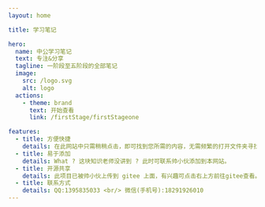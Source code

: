 ```yaml
---
layout: home

title: 学习笔记

hero:
  name: 中公学习笔记
  text: 专注&分享
  tagline: 一阶段至五阶段的全部笔记
  image: 
    src: /logo.svg
    alt: logo
  actions:
    - theme: brand
      text: 开始查看
      link: /firstStage/firstStageone

features:
  - title: 方便快捷
    details: 在此网站中只需稍稍点击，即可找到您所需的内容，无需频繁的打开文件夹寻找内容。
  - title: 易于添加
    details: What ? 这块知识老师没讲到 ? 此时可联系帅小伙添加到本网站。
  - title: 开源共享
    details: 此项目已被帅小伙上传到 gitee 上面，有兴趣可点击右上方前往gitee查看。
  - title: 联系方式
    details: QQ:1395835033 <br/> 微信(手机号):18291926010
---
```


